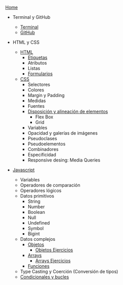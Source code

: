 [Home](/)

- Terminal y GitHub
  - [Terminal](./terminal-y-gitHub/terminal.md)
  - [GitHub](./terminal-y-gitHub/gitHub.md)


- HTML y CSS
  - [HTML](./html-y-css/html.md)
    - [Etiquetas](./html-y-css/html-etiquetas.md)
    - Atributos
    - Listas
    - [Formularios](./html-y-css/html-formularios.md)
  - [CSS](./html-y-css/css.md)
    - Selectores
    - Colores
    - Margin y Padding
    - Medidas
    - Fuentes
    - [Disposición y alineación de elementos](./html-y-css/css-disposicion-y-alineacion-de-elementos.md)
      - Flex Box
      - Grid
    - Variables
    - Opacidad y galerías de imágenes
    - Pseudoclases
    - Pseudoelementos
    - Combinadores
    - Especificidad
    - Responsive desing: Media Queries


- [Javascript](./javascript/generales.md)
  - Variables
  - Operadores de comparación
  - Operadores lógicos
  - Datos primitivos
    - String
    - Number
    - Boolean
    - Null
    - Undefined
    - Symbol
    - Bigint
  - Datos complejos
    - [Objetos](./javascript/objetos.md)
      - [Objetos Ejercicios](./javascript/objetos_ejercicios.md)
    - [Arrays](./javascript/arrays.md)
      - [Arrays Ejercicios](./javascript/arrays_ejercicios.md)
    - [Funciones](./javascript/funciones.md)
  - Type Casting y Coerción (Conversión de tipos)
  - [Condicionales y bucles](./javascript/condicionales_y_bucles.md)